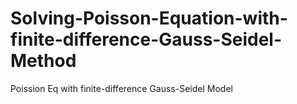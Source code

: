 # Solving-Poisson-Equation-with-finite-difference-Gauss-Seidel-Method
 Poission Eq with finite-difference Gauss-Seidel Model
